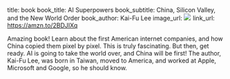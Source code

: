 title: book
book_title: AI Superpowers
book_subtitle: China, Silicon Valley, and the New World Order
book_author: Kai-Fu Lee
image_url: <a href="https://www.amazon.com/AI-Superpowers-China-Silicon-Valley-ebook/dp/B0795DNWCF/ref=as_li_ss_il?crid=1H8QMLM9FLJH4&keywords=china+technology&qid=1550448386&s=digital-text&sprefix=china+tec,digital-text,128&sr=1-5&linkCode=li3&tag=expaand-20&linkId=47bf42397295226baaf76f9b50696c4c&language=en_US" target="_blank"><img border="0" src="//ws-na.amazon-adsystem.com/widgets/q?_encoding=UTF8&ASIN=B0795DNWCF&Format=_SL250_&ID=AsinImage&MarketPlace=US&ServiceVersion=20070822&WS=1&tag=expaand-20&language=en_US" ></a><img src="https://ir-na.amazon-adsystem.com/e/ir?t=expaand-20&language=en_US&l=li3&o=1&a=B0795DNWCF" width="1" height="1" border="0" alt="" style="border:none !important; margin:0px !important;" />
link_url: https://amzn.to/2BDJIXq

Amazing book! Learn about the first American internet companies, and how
China copied them pixel by pixel. This is truly fascinating. But then, get
ready. AI is going to take the world over, and China will be first! The author, Kai-Fu Lee, was born in Taiwan, moved to America, and worked at Apple, Microsoft and Google, so he should know. 
